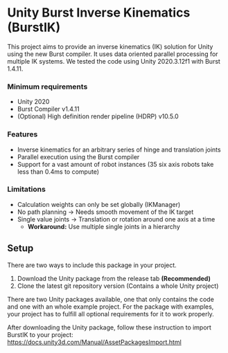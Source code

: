 # Unity Burst Inverse Kinematics (BurstIK)
This project aims to provide an inverse kinematics (IK) solution for Unity using the new Burst compiler.
It uses data oriented parallel processing for multiple IK systems.
We tested the code using Unity 2020.3.12f1 with Burst 1.4.11.

### Minimum requirements
- Unity 2020
- Burst Compiler v1.4.11
- (Optional) High definition render pipeline (HDRP) v10.5.0

### Features
- Inverse kinematics for an arbitrary series of hinge and translation joints
- Parallel execution using the Burst compiler
- Support for a vast amount of robot instances (35 six axis robots take less than 0.4ms to compute)

### Limitations
- Calculation weights can only be set globally (IKManager)
- No path planning &rarr; Needs smooth movement of the IK target
- Single value joints &rarr; Translation or rotation around one axis at a time
    - **Workaround:** Use multiple single joints in a hierarchy

## Setup
There are two ways to include this package in your project.
1. Download the Unity package from the release tab **(Recommended)**
1. Clone the latest git repository version (Contains a whole Unity project)

There are two Unity packages available, one that only contains the code and one with an whole example project.
For the package with examples, your project has to fulfill all optional requirements for it to work properly.

After downloading the Unity package, follow these instruction to import BurstIK to your project: https://docs.unity3d.com/Manual/AssetPackagesImport.html
